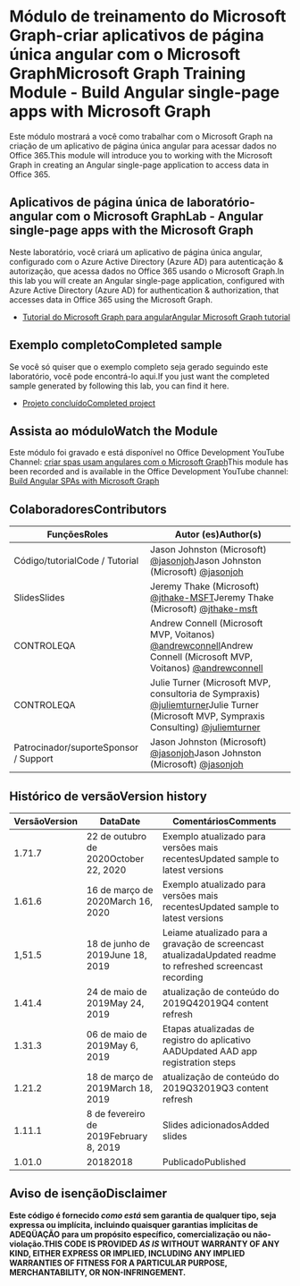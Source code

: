 # <a name="microsoft-graph-training-module---build-angular-single-page-apps-with-microsoft-graph"></a><span data-ttu-id="2fc39-101">Módulo de treinamento do Microsoft Graph-criar aplicativos de página única angular com o Microsoft Graph</span><span class="sxs-lookup"><span data-stu-id="2fc39-101">Microsoft Graph Training Module - Build Angular single-page apps with Microsoft Graph</span></span>

<span data-ttu-id="2fc39-102">Este módulo mostrará a você como trabalhar com o Microsoft Graph na criação de um aplicativo de página única angular para acessar dados no Office 365.</span><span class="sxs-lookup"><span data-stu-id="2fc39-102">This module will introduce you to working with the Microsoft Graph in creating an Angular single-page application to access data in Office 365.</span></span>

## <a name="lab---angular-single-page-apps-with-the-microsoft-graph"></a><span data-ttu-id="2fc39-103">Aplicativos de página única de laboratório-angular com o Microsoft Graph</span><span class="sxs-lookup"><span data-stu-id="2fc39-103">Lab - Angular single-page apps with the Microsoft Graph</span></span>

<span data-ttu-id="2fc39-104">Neste laboratório, você criará um aplicativo de página única angular, configurado com o Azure Active Directory (Azure AD) para autenticação & autorização, que acessa dados no Office 365 usando o Microsoft Graph.</span><span class="sxs-lookup"><span data-stu-id="2fc39-104">In this lab you will create an Angular single-page application, configured with Azure Active Directory (Azure AD) for authentication & authorization, that accesses data in Office 365 using the Microsoft Graph.</span></span>

- [<span data-ttu-id="2fc39-105">Tutorial do Microsoft Graph para angular</span><span class="sxs-lookup"><span data-stu-id="2fc39-105">Angular Microsoft Graph tutorial</span></span>](https://docs.microsoft.com/graph/tutorials/angular)

## <a name="completed-sample"></a><span data-ttu-id="2fc39-106">Exemplo completo</span><span class="sxs-lookup"><span data-stu-id="2fc39-106">Completed sample</span></span>

<span data-ttu-id="2fc39-107">Se você só quiser que o exemplo completo seja gerado seguindo este laboratório, você pode encontrá-lo aqui.</span><span class="sxs-lookup"><span data-stu-id="2fc39-107">If you just want the completed sample generated by following this lab, you can find it here.</span></span>

- [<span data-ttu-id="2fc39-108">Projeto concluído</span><span class="sxs-lookup"><span data-stu-id="2fc39-108">Completed project</span></span>](demo)

## <a name="watch-the-module"></a><span data-ttu-id="2fc39-109">Assista ao módulo</span><span class="sxs-lookup"><span data-stu-id="2fc39-109">Watch the Module</span></span>

<span data-ttu-id="2fc39-110">Este módulo foi gravado e está disponível no Office Development YouTube Channel: [criar spas usam angulares com o Microsoft Graph](https://youtu.be/KUPRTTOUzz8)</span><span class="sxs-lookup"><span data-stu-id="2fc39-110">This module has been recorded and is available in the Office Development YouTube channel: [Build Angular SPAs with Microsoft Graph](https://youtu.be/KUPRTTOUzz8)</span></span>

## <a name="contributors"></a><span data-ttu-id="2fc39-111">Colaboradores</span><span class="sxs-lookup"><span data-stu-id="2fc39-111">Contributors</span></span>

|       <span data-ttu-id="2fc39-112">Funções</span><span class="sxs-lookup"><span data-stu-id="2fc39-112">Roles</span></span>       |                                           <span data-ttu-id="2fc39-113">Autor (es)</span><span class="sxs-lookup"><span data-stu-id="2fc39-113">Author(s)</span></span>                                           |
| ----------------- | --------------------------------------------------------------------------------------------- |
| <span data-ttu-id="2fc39-114">Código/tutorial</span><span class="sxs-lookup"><span data-stu-id="2fc39-114">Code / Tutorial</span></span>   | <span data-ttu-id="2fc39-115">Jason Johnston (Microsoft) [@jasonjoh](//github.com/jasonjoh)</span><span class="sxs-lookup"><span data-stu-id="2fc39-115">Jason Johnston (Microsoft) [@jasonjoh](//github.com/jasonjoh)</span></span>                                 |
| <span data-ttu-id="2fc39-116">Slides</span><span class="sxs-lookup"><span data-stu-id="2fc39-116">Slides</span></span>            | <span data-ttu-id="2fc39-117">Jeremy Thake (Microsoft) [@jthake-MSFT](//github.com/jthake-msft)</span><span class="sxs-lookup"><span data-stu-id="2fc39-117">Jeremy Thake (Microsoft) [@jthake-msft](//github.com/jthake-msft)</span></span>                             |
| <span data-ttu-id="2fc39-118">CONTROLE</span><span class="sxs-lookup"><span data-stu-id="2fc39-118">QA</span></span>                | <span data-ttu-id="2fc39-119">Andrew Connell (Microsoft MVP, Voitanos) [@andrewconnell](//github.com/andrewconnell)</span><span class="sxs-lookup"><span data-stu-id="2fc39-119">Andrew Connell (Microsoft MVP, Voitanos) [@andrewconnell](//github.com/andrewconnell)</span></span>         |
| <span data-ttu-id="2fc39-120">CONTROLE</span><span class="sxs-lookup"><span data-stu-id="2fc39-120">QA</span></span>                | <span data-ttu-id="2fc39-121">Julie Turner (Microsoft MVP, consultoria de Sympraxis) [@juliemturner](//github.com/juliemturner)</span><span class="sxs-lookup"><span data-stu-id="2fc39-121">Julie Turner (Microsoft MVP, Sympraxis Consulting) [@juliemturner](//github.com/juliemturner)</span></span> |
| <span data-ttu-id="2fc39-122">Patrocinador/suporte</span><span class="sxs-lookup"><span data-stu-id="2fc39-122">Sponsor / Support</span></span> | <span data-ttu-id="2fc39-123">Jason Johnston (Microsoft) [@jasonjoh](//github.com/jasonjoh)</span><span class="sxs-lookup"><span data-stu-id="2fc39-123">Jason Johnston (Microsoft) [@jasonjoh](//github.com/jasonjoh)</span></span>                                 |

## <a name="version-history"></a><span data-ttu-id="2fc39-124">Histórico de versão</span><span class="sxs-lookup"><span data-stu-id="2fc39-124">Version history</span></span>

| <span data-ttu-id="2fc39-125">Versão</span><span class="sxs-lookup"><span data-stu-id="2fc39-125">Version</span></span> |       <span data-ttu-id="2fc39-126">Data</span><span class="sxs-lookup"><span data-stu-id="2fc39-126">Date</span></span>       |                     <span data-ttu-id="2fc39-127">Comentários</span><span class="sxs-lookup"><span data-stu-id="2fc39-127">Comments</span></span>                     |
| ------- | ---------------- | ------------------------------------------------ |
| <span data-ttu-id="2fc39-128">1.7</span><span class="sxs-lookup"><span data-stu-id="2fc39-128">1.7</span></span>     | <span data-ttu-id="2fc39-129">22 de outubro de 2020</span><span class="sxs-lookup"><span data-stu-id="2fc39-129">October 22, 2020</span></span> | <span data-ttu-id="2fc39-130">Exemplo atualizado para versões mais recentes</span><span class="sxs-lookup"><span data-stu-id="2fc39-130">Updated sample to latest versions</span></span>                |
| <span data-ttu-id="2fc39-131">1.6</span><span class="sxs-lookup"><span data-stu-id="2fc39-131">1.6</span></span>     | <span data-ttu-id="2fc39-132">16 de março de 2020</span><span class="sxs-lookup"><span data-stu-id="2fc39-132">March 16, 2020</span></span>   | <span data-ttu-id="2fc39-133">Exemplo atualizado para versões mais recentes</span><span class="sxs-lookup"><span data-stu-id="2fc39-133">Updated sample to latest versions</span></span>                |
| <span data-ttu-id="2fc39-134">1,5</span><span class="sxs-lookup"><span data-stu-id="2fc39-134">1.5</span></span>     | <span data-ttu-id="2fc39-135">18 de junho de 2019</span><span class="sxs-lookup"><span data-stu-id="2fc39-135">June 18, 2019</span></span>    | <span data-ttu-id="2fc39-136">Leiame atualizado para a gravação de screencast atualizada</span><span class="sxs-lookup"><span data-stu-id="2fc39-136">Updated readme to refreshed screencast recording</span></span> |
| <span data-ttu-id="2fc39-137">1.4</span><span class="sxs-lookup"><span data-stu-id="2fc39-137">1.4</span></span>     | <span data-ttu-id="2fc39-138">24 de maio de 2019</span><span class="sxs-lookup"><span data-stu-id="2fc39-138">May 24, 2019</span></span>     | <span data-ttu-id="2fc39-139">atualização de conteúdo do 2019Q4</span><span class="sxs-lookup"><span data-stu-id="2fc39-139">2019Q4 content refresh</span></span>                           |
| <span data-ttu-id="2fc39-140">1.3</span><span class="sxs-lookup"><span data-stu-id="2fc39-140">1.3</span></span>     | <span data-ttu-id="2fc39-141">06 de maio de 2019</span><span class="sxs-lookup"><span data-stu-id="2fc39-141">May 6, 2019</span></span>      | <span data-ttu-id="2fc39-142">Etapas atualizadas de registro do aplicativo AAD</span><span class="sxs-lookup"><span data-stu-id="2fc39-142">Updated AAD app registration steps</span></span>               |
| <span data-ttu-id="2fc39-143">1.2</span><span class="sxs-lookup"><span data-stu-id="2fc39-143">1.2</span></span>     | <span data-ttu-id="2fc39-144">18 de março de 2019</span><span class="sxs-lookup"><span data-stu-id="2fc39-144">March 18, 2019</span></span>   | <span data-ttu-id="2fc39-145">atualização de conteúdo do 2019Q3</span><span class="sxs-lookup"><span data-stu-id="2fc39-145">2019Q3 content refresh</span></span>                           |
| <span data-ttu-id="2fc39-146">1.1</span><span class="sxs-lookup"><span data-stu-id="2fc39-146">1.1</span></span>     | <span data-ttu-id="2fc39-147">8 de fevereiro de 2019</span><span class="sxs-lookup"><span data-stu-id="2fc39-147">February 8, 2019</span></span> | <span data-ttu-id="2fc39-148">Slides adicionados</span><span class="sxs-lookup"><span data-stu-id="2fc39-148">Added slides</span></span>                                     |
| <span data-ttu-id="2fc39-149">1.0</span><span class="sxs-lookup"><span data-stu-id="2fc39-149">1.0</span></span>     | <span data-ttu-id="2fc39-150">2018</span><span class="sxs-lookup"><span data-stu-id="2fc39-150">2018</span></span>             | <span data-ttu-id="2fc39-151">Publicado</span><span class="sxs-lookup"><span data-stu-id="2fc39-151">Published</span></span>                                        |

## <a name="disclaimer"></a><span data-ttu-id="2fc39-152">Aviso de isenção</span><span class="sxs-lookup"><span data-stu-id="2fc39-152">Disclaimer</span></span>

<span data-ttu-id="2fc39-153">**Este código é fornecido *como está* sem garantia de qualquer tipo, seja expressa ou implícita, incluindo quaisquer garantias implícitas de ADEQÜAÇÃO para um propósito específico, comercialização ou não-violação.**</span><span class="sxs-lookup"><span data-stu-id="2fc39-153">**THIS CODE IS PROVIDED *AS IS* WITHOUT WARRANTY OF ANY KIND, EITHER EXPRESS OR IMPLIED, INCLUDING ANY IMPLIED WARRANTIES OF FITNESS FOR A PARTICULAR PURPOSE, MERCHANTABILITY, OR NON-INFRINGEMENT.**</span></span>
